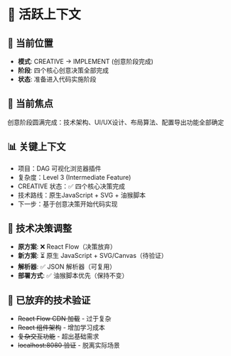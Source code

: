 # 🔄 活跃上下文

## 📍 当前位置
- **模式**: CREATIVE → IMPLEMENT (创意阶段完成)
- **阶段**: 四个核心创意决策全部完成
- **状态**: 准备进入代码实施阶段

## 🎯 当前焦点
创意阶段圆满完成：技术架构、UI/UX设计、布局算法、配置导出功能全部确定

## 📊 关键上下文
- 项目：DAG 可视化浏览器插件
- 复杂度：Level 3 (Intermediate Feature)
- CREATIVE 状态：✅ 四个核心决策完成
- 技术路线：原生JavaScript + SVG + 油猴脚本
- 下一步：基于创意决策开始代码实现

## 🔧 技术决策调整
- **原方案**: ❌ React Flow（决策放弃）
- **新方案**: ⏳ 原生 JavaScript + SVG/Canvas（待验证）
- **解析器**: ✅ JSON 解析器（可复用）
- **部署方式**: ✅ 油猴脚本优先（保持不变）

## 🚫 已放弃的技术验证
- ~~React Flow CDN 加载~~ - 过于复杂
- ~~React 组件架构~~ - 增加学习成本
- ~~复杂交互功能~~ - 超出基础需求
- ~~localhost:8080 验证~~ - 脱离实际场景 